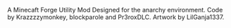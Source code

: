 A Minecaft Forge Utility Mod Designed for the anarchy environment.
Code by Krazzzzymonkey, blockparole and Pr3roxDLC. Artwork by LilGanja1337.
